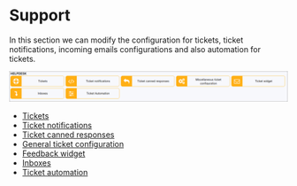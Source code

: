 Support
=============

In this section we can modify the configuration for tickets, ticket notifications, incoming emails configurations and also automation for tickets.

![Support](support_config.png)

* [Tickets](configuration/support/tickets/tickets.md)
* [Ticket notifications](configuration/support/ticket_notifications/ticket_notifications.md)
* [Ticket canned responses](configuration/support/ticket_canned_responses/ticket_canned_responses.md)
* [General ticket configuration](configuration/support/general_ticket_configuration/general_ticket_configuration.md)
* [Feedback widget](configuration/support/feedback_widget/feedback_widget.md)
* [Inboxes](configuration/support/inboxes/inboxes.md)
* [Ticket automation](configuration/support/ticket_automation/ticket_automation.md)
